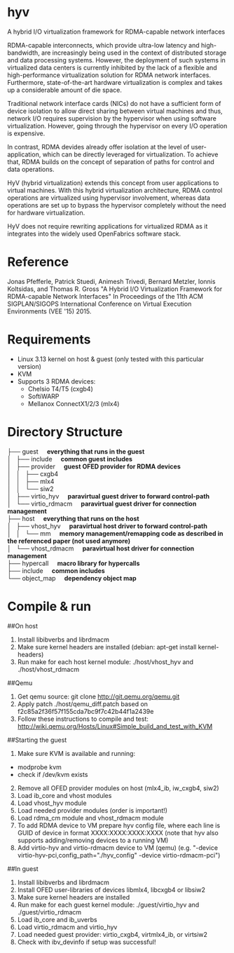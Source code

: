 # hyv
A hybrid I/O virtualization framework for RDMA-capable network interfaces

RDMA-capable interconnects, which provide ultra-low latency and high-bandwidth, are increasingly being used in the context of distributed storage and data processing systems. However, the deployment of such systems in virtualized data centers is currently inhibited by the lack of a flexible and high-performance virtualization solution for RDMA network interfaces. Furthermore, state-of-the-art hardware virtualization is complex and takes up a considerable amount of die space.

Traditional network interface cards (NICs) do not have a sufficient form of device isolation to allow direct sharing between virtual machines and thus, network I/O requires supervision by the hypervisor when using software virtualization. However, going through the hypervisor on every I/O operation is expensive.

In contrast, RDMA devides already offer isolation at the level of user-application, which can be directly leveraged for virtualization. To achieve that, RDMA builds on the concept of separation of paths for control and data operations.

HyV (hybrid virtualization) extends this concept from user applications to virtual machines. With this hybrid virtualization architecture, RDMA control operations are virtualized using hypervisor involvement, whereas data operations are set up to bypass the hypervisor completely without the need for hardware virtualization.

HyV does not require rewriting applications for virtualized RDMA as it integrates into the widely used OpenFabrics software stack.

# Reference
Jonas Pfefferle, Patrick Stuedi, Animesh Trivedi, Bernard Metzler, Ionnis Koltsidas, and Thomas R. Gross
"A Hybrid I/O Virtualization Framework for RDMA-capable Network Interfaces"
In Proceedings of the 11th ACM SIGPLAN/SIGOPS International Conference on Virtual Execution Environments (VEE '15) 2015.

# Requirements

* Linux 3.13 kernel on host & guest (only tested with this particular version)
* KVM
* Supports 3 RDMA devices:
  * Chelsio T4/T5 (cxgb4)
  * SoftiWARP
  * Mellanox ConnectX1/2/3 (mlx4)

# Directory Structure

├── guest &nbsp;&nbsp;&nbsp;&nbsp;<b>everything that runs in the guest</b>  
│   ├── include &nbsp;&nbsp;&nbsp;&nbsp;<b>common guest includes</b>  
│   ├── provider    &nbsp;&nbsp;&nbsp;&nbsp;<b>guest OFED provider for RDMA devices</b>   
│   │   ├── cxgb4  
│   │   ├── mlx4  
│   │   └── siw2  
│   ├── virtio_hyv    &nbsp;&nbsp;&nbsp;&nbsp;<b>paravirtual guest driver to forward control-path</b>    
│   └── virtio_rdmacm   &nbsp;&nbsp;&nbsp;&nbsp;<b>paravirtual guest driver for connection management</b>    
├── host    &nbsp;&nbsp;&nbsp;&nbsp;<b>everything that runs on the host</b>    
│   ├── vhost_hyv   &nbsp;&nbsp;&nbsp;&nbsp;<b>paravirtual host driver to forward control-path</b>  
│   │   └── mm    &nbsp;&nbsp;&nbsp;&nbsp;<b>memory management/remapping code as described in the referenced paper (not used anymore)</b>   
│   └── vhost_rdmacm    &nbsp;&nbsp;&nbsp;&nbsp;<b>paravirtual host driver for connection management</b>  
├── hypercall   &nbsp;&nbsp;&nbsp;&nbsp;<b>macro library for hypercalls</b>  
├── include   &nbsp;&nbsp;&nbsp;&nbsp;<b>common includes</b>  
└── object_map   &nbsp;&nbsp;&nbsp;&nbsp;<b>dependency object map</b>  


# Compile & run

##On host
1. Install libibverbs and librdmacm
2. Make sure kernel headers are installed (debian: apt-get install kernel-headers)
3. Run make for each host kernel module: ./host/vhost_hyv and ./host/vhost_rdmacm

##Qemu
1. Get qemu source: git clone http://git.qemu.org/qemu.git
2. Apply patch ./host/qemu_diff.patch based on f2c85a2f36f57f155cda7bc9f7c42b44f1a2439e
3. Follow these instructions to compile and test: http://wiki.qemu.org/Hosts/Linux#Simple_build_and_test_with_KVM

##Starting the guest
1. Make sure KVM is available and running: 
* modprobe kvm 
* check if /dev/kvm exists
2. Remove all OFED provider modules on host (mlx4_ib, iw_cxgb4, siw2)
3. Load ib_core and vhost modules
4. Load vhost_hyv module
5. Load needed provider modules (order is important!)
6. Load rdma_cm module and vhost_rdmacm module
7. To add RDMA device to VM prepare hyv config file, where each line is GUID of device in format XXXX:XXXX:XXXX:XXXX (note that hyv also supports adding/removing devices to a running VM)
8. Add virtio-hyv and virtio-rdmacm device to VM (qemu) (e.g. "-device virtio-hyv-pci,config_path="./hyv_config" -device virtio-rdmacm-pci")

##In guest
1. Install libibverbs and librdmacm
2. Install OFED user-libraries of devices libmlx4, libcxgb4 or libsiw2
2. Make sure kernel headers are installed
3. Run make for each guest kernel module: ./guest/virtio_hyv and ./guest/virtio_rdmacm
4. Load ib_core and ib_uverbs
5. Load virtio_rdmacm and virtio_hyv
6. Load needed guest provider: virtio_cxgb4, virtmlx4_ib, or virtsiw2
7. Check with ibv_devinfo if setup was successful!



